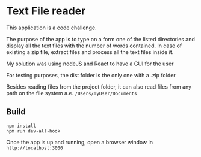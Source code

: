 # Text File reader

This application is a code challenge.

The purpose of the app is to type on a form one of the listed directories
and display all the text files with the number of words contained.
In case of existing a zip file, extract files and process all the text files inside it.

My solution was using nodeJS and React to have a GUI for the user

For testing purposes, the dist folder is the only one with a .zip folder

Besides reading files from the project folder, it can also read files from any path
on the file system a.e. `/Users/myUser/Documents`

## Build

```
npm install
npm run dev-all-hook
```

Once the app is up and running, open a browser window in `http://localhost:3000`